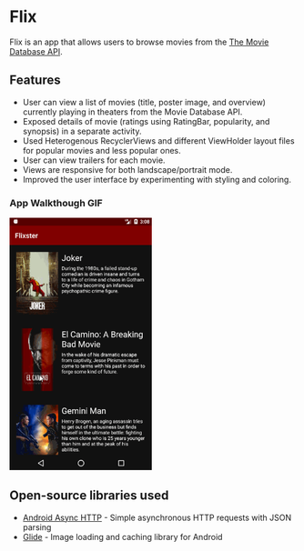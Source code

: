 # Flix
Flix is an app that allows users to browse movies from the [The Movie Database API](http://docs.themoviedb.apiary.io/#).


## Features
* User can view a list of movies (title, poster image, and overview) currently playing in theaters from the Movie Database API.
* Exposed details of movie (ratings using RatingBar, popularity, and synopsis) in a separate activity.
* Used Heterogenous RecyclerViews and different ViewHolder layout files for popular movies and less popular ones.
* User can view trailers for each movie.
* Views are responsive for both landscape/portrait mode.
* Improved the user interface by experimenting with styling and coloring.

### App Walkthough GIF

<img src='walkthrough.gif' title='Video Walkthrough' width='250' alt='Video Walkthrough' /><br>

## Open-source libraries used
- [Android Async HTTP](https://github.com/codepath/CPAsyncHttpClient) - Simple asynchronous HTTP requests with JSON parsing
- [Glide](https://github.com/bumptech/glide) - Image loading and caching library for Android
